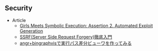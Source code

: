 ## Security

+ Article
    + [Girls Meets Symbolic Execution: Assertion 2. Automated Exploit Generation](https://speakerdeck.com/katc/girls-meets-symbolic-execution-assertion-2-automated-exploit-generation)
    + [SSRF(Server Side Request Forgery)徹底入門](https://blog.tokumaru.org/2018/12/introduction-to-ssrf-server-side-request-forgery.html)
    + [angr+bingraphvisで実行パス差分ビューワを作ってみる](https://qiita.com/RKX1209/items/560374e7edf35213bc9a)
